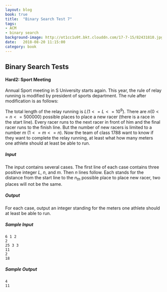 ```yaml
---
layout: blog
book: true
title:  "Binary Search Test 7"
tags:
- ACM
- binary search
background-image: http://ot1cc1u9t.bkt.clouddn.com/17-7-15/82431810.jpg
date:   2018-08-20 11:15:00
category: book
---
```


## Binary Search Tests

#### Hard2: Sport Meeting

Annual Sport meeting in S University starts again. This year, the rule of relay running is modified by president of sports department. The rule after modification is as follows: 

The total length of the relay running is $L (1<=L<= 10^9)$. There are $n (0<= n <= 500000)$ possible places to place a new racer (there is a race in the start line). Every racer runs to the next racer in front of him and the final racer runs to the finish line. But the number of new racers is limited to a number $m$ $(1<=m<=n)$. Now the team of class 1788 want to know if they want to complete the relay running, at least what how many meters one athlete should at least be able to run. 

##### Input

The input contains several cases. The first line of each case contains three positive integer $L$, $n$, and $m$.  Then $n$ lines follow. Each stands for the distance from the start line to the $n_{th}$ possible place to place new racer, two places will not be the same.

##### Output

For each case, output an integer standing for the meters one athlete should at least be able to run.

##### Sample Input

```
6 1 2
2
25 3 3
11 
2
18
```

##### Sample Output

```
4
11
```

